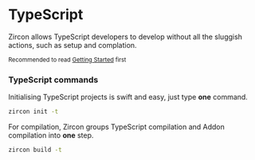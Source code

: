# TypeScript
Zircon allows TypeScript developers to develop without all the sluggish actions, such as setup and complation.

<small>Recommended to read [Getting Started](./getting-started.md) first</small>

### TypeScript commands
Initialising TypeScript projects is swift and easy, just type **one** command.
```sh
zircon init -t
```

For compilation, Zircon groups TypeScript compilation and Addon compilation into **one** step.
```sh
zircon build -t
```